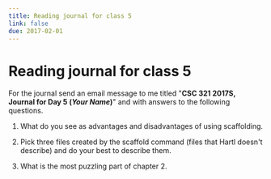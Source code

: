 ```yaml
---
title: Reading journal for class 5
link: false
due: 2017-02-01
---
```

Reading journal for class 5
===========================

For the journal send an email message to me titled "**CSC 321 2017S, Journal
for Day 5 (*Your Name*)**" and with answers to the following questions.

1. What do you see as advantages and disadvantages of using scaffolding.

2. Pick three files created by the scaffold command (files that Hartl
doesn't describe) and do your best to describe them.

3. What is the most puzzling part of chapter 2.
